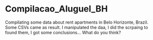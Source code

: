 # Compilacao_Aluguel_BH
Compilating some data about rent apartments in Belo Horizonte, Brazil. 
Some CSVs came as result.
I manipulated the daa, I did the scrpaing to found them, I got some conclusions... What do you think?
